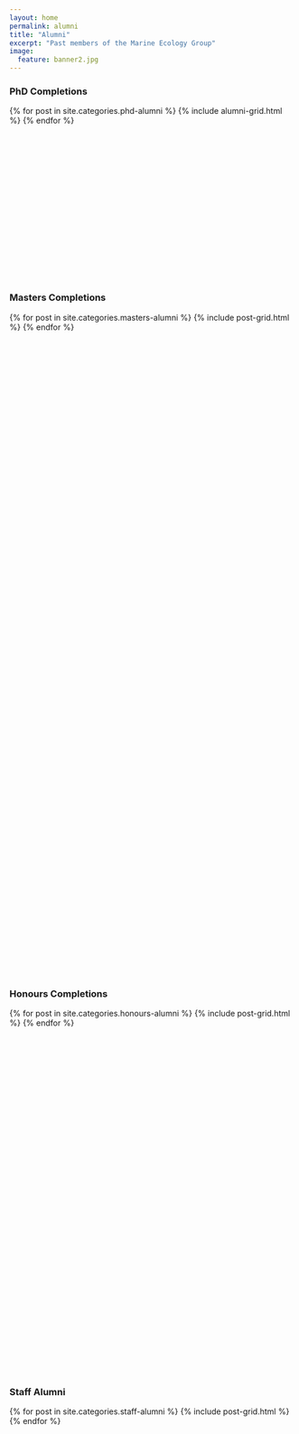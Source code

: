 ```yaml
---
layout: home
permalink: alumni
title: "Alumni"
excerpt: "Past members of the Marine Ecology Group"
image:
  feature: banner2.jpg
---
```


### PhD Completions
<div class="tiles">
{% for post in site.categories.phd-alumni %}
	{% include alumni-grid.html %}
{% endfor %}
</div><!-- /.tiles -->
<br><br><br><br><br><br><br><br><br><br><br><br><br><br><br><br>

### Masters Completions
<div class="tiles">
{% for post in site.categories.masters-alumni %}
	{% include post-grid.html %}
{% endfor %}
</div><!-- /.tiles -->
<br><br><br><br><br><br><br><br><br><br><br><br><br><br><br><br>
<br><br><br><br><br><br><br><br><br><br><br><br><br><br><br><br>
<br><br><br><br><br><br><br><br><br><br><br><br><br><br><br><br>
<br><br><br><br><br><br><br><br><br><br><br><br><br><br><br><br>
<br><br><br>

### Honours Completions
<div class="tiles">
{% for post in site.categories.honours-alumni %}
	{% include post-grid.html %}
{% endfor %}
</div><!-- /.tiles -->
<br><br><br><br><br><br><br><br><br><br><br><br><br><br><br><br>
<br><br><br><br><br><br><br><br><br><br><br><br><br><br><br><br>
<br><br><br><br>

### Staff Alumni
<div class="tiles">
{% for post in site.categories.staff-alumni %}
	{% include post-grid.html %}
{% endfor %}
</div><!-- /.tiles -->
